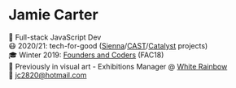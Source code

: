 # Jamie Carter

🍔  Full-stack JavaScript Dev  
😷  2020/21: tech-for-good ([Sienna](https://siennadev.com)/[CAST](https://www.wearecast.org.uk/)/[Catalyst](https://www.thecatalyst.org.uk/) projects)  
🎓  Winter 2019: [Founders and Coders](https://foundersandcoders.com) (FAC18)  
🎨  Previously in visual art - Exhibitions Manager @ [White Rainbow](https://white-rainbow.art)  
📧  jc2820@hotmail.com  
